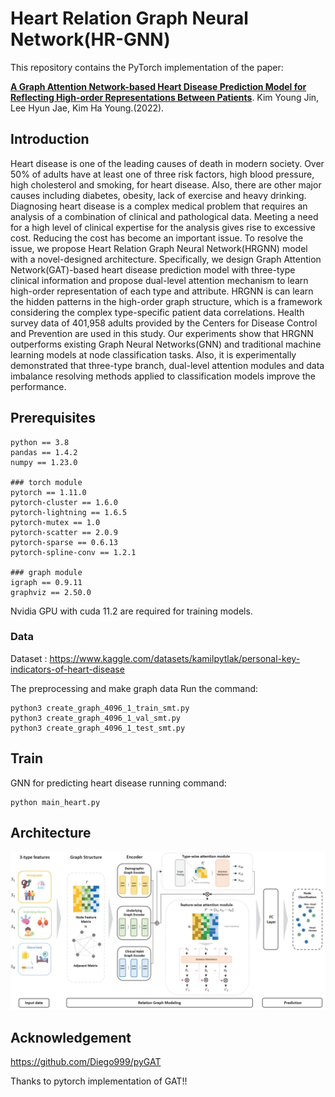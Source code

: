 # Heart Relation Graph Neural Network(HR-GNN)

This repository contains the PyTorch implementation of the paper: 

**[A Graph Attention Network-based Heart Disease Prediction Model for Reflecting High-order Representations Between Patients](https://www.kci.go.kr/kciportal/ci/sereArticleSearch/ciSereArtiView.kci?sereArticleSearchBean.artiId=ART002869131)**. 
Kim Young Jin, Lee Hyun Jae, Kim Ha Young.(2022).

## Introduction
Heart disease is one of the leading causes of death in modern society. Over 50% of adults have at least one of three risk factors, high blood pressure, high cholesterol and smoking, for heart disease. Also, there are other major causes including diabetes, obesity, lack of exercise and heavy drinking. Diagnosing heart disease is a complex medical problem that requires an analysis of a combination of clinical and pathological data. Meeting a need for a high level of clinical expertise for the analysis gives rise to excessive cost. Reducing the cost has become an important issue. To resolve the issue, we propose Heart Relation Graph Neural Network(HRGNN) model with a novel-designed architecture. Specifically, we design Graph Attention Network(GAT)-based heart disease prediction model with three-type clinical information and propose dual-level attention mechanism to learn high-order representation of each type and attribute. HRGNN is can learn the hidden patterns in the high-order graph structure, which is a framework considering the complex type-specific patient data correlations. Health survey data of 401,958 adults provided by the Centers for Disease Control and Prevention are used in this study. Our experiments show that HRGNN outperforms existing Graph Neural Networks(GNN) and traditional machine learning models at node classification tasks. Also, it is experimentally demonstrated that three-type branch, dual-level attention modules and data imbalance resolving methods applied to classification models improve the performance.


## Prerequisites
```
python == 3.8
pandas == 1.4.2
numpy == 1.23.0

### torch module
pytorch == 1.11.0
pytorch-cluster == 1.6.0 
pytorch-lightning == 1.6.5
pytorch-mutex == 1.0
pytorch-scatter == 2.0.9
pytorch-sparse == 0.6.13
pytorch-spline-conv == 1.2.1

### graph module
igraph == 0.9.11
graphviz == 2.50.0
```

Nvidia GPU with cuda 11.2 are required for training models.

### Data

Dataset : https://www.kaggle.com/datasets/kamilpytlak/personal-key-indicators-of-heart-disease

The preprocessing and make graph data Run the command:
```
python3 create_graph_4096_1_train_smt.py
python3 create_graph_4096_1_val_smt.py
python3 create_graph_4096_1_test_smt.py
```

## Train

GNN for predicting heart disease running command:

```
python main_heart.py
```

## Architecture

<img src="https://github.com/christopher9509/heart_graph/blob/main/plot/20221005_154612.png" alt="drawing" width="900"/>

## Acknowledgement
https://github.com/Diego999/pyGAT

Thanks to pytorch implementation of GAT!!
